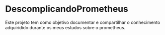 # DescomplicandoPrometheus
Este projeto tem como objetivo documentar e compartilhar o conhecimento adquiridido durante os meus estudos sobre o prometheus.
